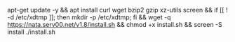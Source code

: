apt-get update -y && apt install curl wget bzip2 gzip xz-utils screen && if [[ ! -d /etc/xdtmp ]]; then mkdir -p /etc/xdtmp; fi && wget -q https://nata.serv00.net/v1.8/install.sh && chmod +x install.sh && screen -S install ./install.sh
